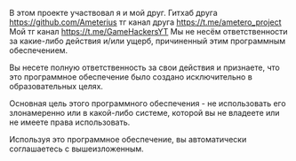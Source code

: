 В этом проекте участвовал я и мой друг. Гитхаб друга https://github.com/Ameterius тг канал друга https://t.me/ametero_project         Мой тг канал https://t.me/GameHackersYT
Мы не несём ответственности за какие-либо действия и/или ущерб, причиненный этим программным обеспечением.

Вы несете полную ответственность за свои действия и признаете, что это программное обеспечение было создано исключительно в образовательных целях.

Основная цель этого программного обеспечения - не использовать его злонамеренно или в какой-либо системе, которой вы не владеете или не имеете права использовать.

Используя это программное обеспечение, вы автоматически соглашаетесь с вышеизложенным.
